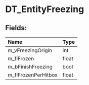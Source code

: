 # DT_EntityFreezing

## Fields:

| Name | Type |
| :--- | :--- |
| m_vFreezingOrigin | int |
| m_flFrozen | float |
| m_bFinishFreezing | bool |
| m_flFrozenPerHitbox | float |
